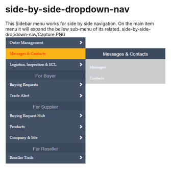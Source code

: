 # side-by-side-dropdown-nav
This Sidebar menu works for side by side navigation. On the main item menu it will expand the bellow sub-menu of its related.
side-by-side-dropdown-nav/Capture.PNG
![alt tag](https://github.com/emtiazzahid/side-by-side-dropdown-nav/blob/master/Capture.PNG)
